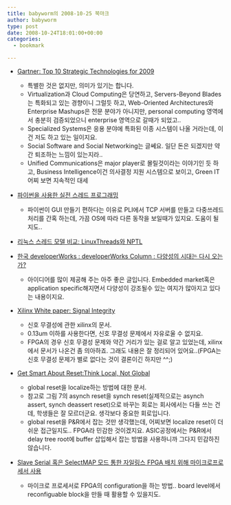 ```yaml
---
title: babyworm의 2008-10-25 북마크
author: babyworm
type: post
date: 2008-10-24T18:01:00+00:00
categories:
  - bookmark

---
```

- <a href="http://www.govtech.com/gt/421371?id=421371&topic=290174&full=1&story_pg=1" class="blog-margarin-link">Gartner: Top 10 Strategic Technologies for 2009</a>
  -  특별한 것은 없지만, 의미가 있기는 합니다.
  -  Virtualization과 Cloud Computing은 당연하고, Servers-Beyond Blades는 특화되고 있는 경향이니 그럴듯 하고, Web-Oriented Architectures와 Enterprise Mashups은 전문 분야가 아니지만, personal computing 영역에서 충분히 검증되었으니 enterprise 영역으로 갈때가 되었고..
  -  Specialized Systems은 응용 분야에 특화된 이종 시스템이 나올 거라는데, 이건 저도 하고 있는 일이지요.
  -  Social Software and Social Networking는 글쎄요. 일단 돈은 되겠지만 약간 퇴조하는 느낌이 있는지라..
  -  Unified Communications은 major player로 몰릴것이라는 이야기인 듯 하고, Business Intelligence이건 의사결정 지원 시스템으로 보이고, Green IT 어찌 보면 지속적인 대세

- <a href="http://www.ibm.com/developerworks/kr/library/au-threadingpython" class="blog-margarin-link">파이썬을 사용한 실전 스레드 프로그래밍</a>
  - 파이썬이 GUI 만들기 편하다는 이유로 PLI에서 TCP 서버를 만들고 다중쓰레드 처리를 간혹 하는데, 가끔 OS에 따라 다른 동작을 보일때가 있지요. 도움이 될지도..
- <a href="http://www.ibm.com/developerworks/kr/library/l-threading.html" class="blog-margarin-link">리눅스 스레드 모델 비교: LinuxThreads와 NPTL</a>
- <a href="http://www.ibm.com/developerworks/kr/library/dwclm/20081014" class="blog-margarin-link">한국 developerWorks : developerWorks Column : 다양성의 시대는 다시 오는가?</a>
  - 아이디어를 많이 제공해 주는 아주 좋은 글입니다. Embedded market혹은 application specific해지면서 다양성이 강조될수 있는 여지가 많아지고 있다는 내용이지요.
- <a href="http://www.eetkorea.com/STATIC/PDF/200810/EEKOL_2008OCT21_ACC_EDA_PL_AN_02.pdf?SOURCES=DOWNLOAD" class="blog-margarin-link">Xilinx White paper: Signal Integrity</a>
  - 신호 무결성에 관한 xilinx의 문서.
  -  0.13um 이하를 사용한다면, 신호 무결성 문제에서 자유로울 수 없지요.
  -  FPGA의 경우 신호 무결성 문제와 약간 거리가 있는 걸로 알고 있었는데, xilinx에서 문서가 나온건 좀 의아하죠. 그래도 내용은 잘 정리되어 있어요..(FPGA는 신호 무결성 문제가 별로 없다는 것이 결론이긴 하지만 ^^;)
- <a href="http://www.eetkorea.com/STATIC/PDF/200810/EEKOL_2008OCT20_PL_EMS_AN_03.pdf?SOURCES=DOWNLOAD" class="blog-margarin-link">Get Smart About Reset:Think Local, Not Global</a>
  - global reset을 localize하는 방법에 대한 문서.
  - 참고로 그림 7의 asynch reset을 synch reset(실제적으로는 asynch assert, synch deassert reset)으로 바꾸는 회로는 회사에서는 다들 쓰는 건데, 학생들은 잘 모르더군요. 생각보다 중요한 회로입니다.
  - global reset을 P&R에서 잡는 것만 생각했는데, 어찌보면 localize reset이 더 쉬운 접근일지도.. FPGA라 민감한 것이겠지요. ASIC공정에서는 P&R에서 delay tree root에 buffer 삽입해서 잡는 방법을 사용하니까 그다지 민감하진 않습니다.
- <a href="http://www.eetkorea.com/STATIC/PDF/200810/EEKOL_2008OCT20_PL_EMS_AN_02.pdf?SOURCES=DOWNLOAD" class="blog-margarin-link">Slave Serial 혹은 SelectMAP 모드 통한 자일링스 FPGA 배치 위해 마이크로프로세서 사용</a>
  - 마이크로 프로세서로 FPGA의 configuration을 하는 방법.. board level에서 reconfiguable block을 만들 때 활용할 수 있을지도.